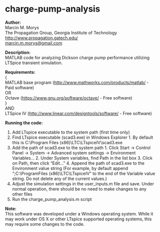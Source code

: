 charge-pump-analysis
====================

**Author:**  
Marcin M. Morys  
The Propagation Group, Georgia Institute of Technology  
http://www.propagation.gatech.edu/  
marcin.m.morys@gmail.com  

**Description:**  
MATLAB code for analyzing Dickson charge pump performance utilizing LTSpice transient simulation.  

**Requirements:**  
{  
MATLAB base program (http://www.mathworks.com/products/matlab/ - Paid software)  
OR  
Octave (https://www.gnu.org/software/octave/ - Free software)  
}  
AND  
LTSpice IV (http://www.linear.com/designtools/software/ - Free software)  

**Running the code:**  
1. Add LTspice executable to the system path (first time only)
  1. Find LTspice executable (scad3.exe) in Windows Explorer
    1. By default this is C:\Program Files (x86)\LTC\LTspiceIV\scad3.exe
  2. Add the path of scad3.exe to the system path
    1. Click Start -> Control Panel -> System -> Advanced system settings -> Environment Variables...
    2. Under System variables, find Path in the list box
    3. Click on Path, then click “Edit...”
    4. Append the path of scad3.exe to the Environment value string  (For example, by default append “;C:\ProgramFiles (x86)\LTC\LTspiceIV” to the end of the Variable value string. Do not delete any of the current values.)
2. Adjust the simulation settings in the user_inputs.m file and save. Under normal operation, there should be no need to make changes to any other files
3. Run the charge_pump_analysis.m script

**Note:**  
This software was developed under a Windows operating system. While it may work under OS X or other LTspice supported operating systems, this may require some changes to the code.  

